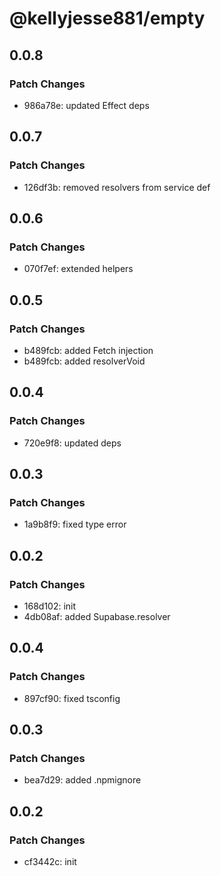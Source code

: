 # @kellyjesse881/empty

## 0.0.8

### Patch Changes

- 986a78e: updated Effect deps

## 0.0.7

### Patch Changes

- 126df3b: removed resolvers from service def

## 0.0.6

### Patch Changes

- 070f7ef: extended helpers

## 0.0.5

### Patch Changes

- b489fcb: added Fetch injection
- b489fcb: added resolverVoid

## 0.0.4

### Patch Changes

- 720e9f8: updated deps

## 0.0.3

### Patch Changes

- 1a9b8f9: fixed type error

## 0.0.2

### Patch Changes

- 168d102: init
- 4db08af: added Supabase.resolver

## 0.0.4

### Patch Changes

- 897cf90: fixed tsconfig

## 0.0.3

### Patch Changes

- bea7d29: added .npmignore

## 0.0.2

### Patch Changes

- cf3442c: init
